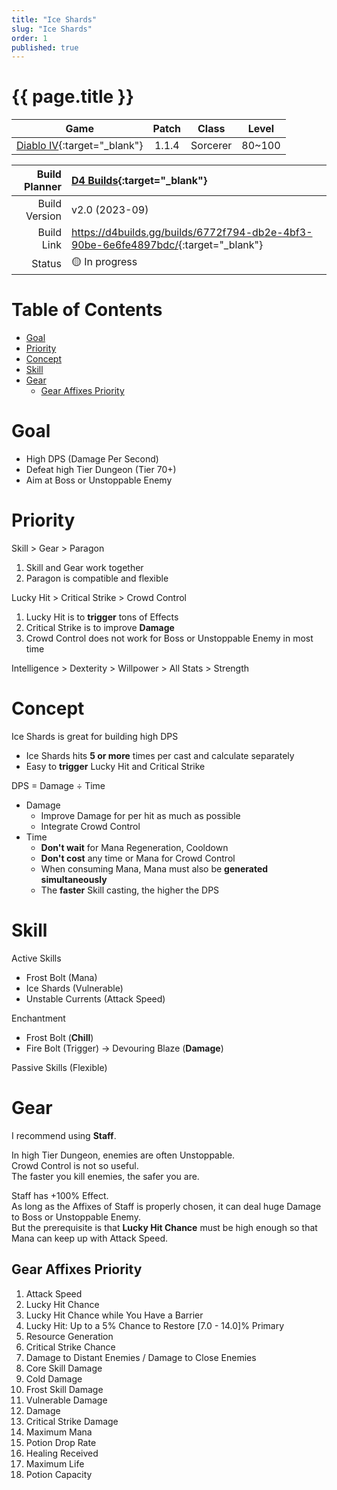 ```yaml
---
title: "Ice Shards"
slug: "Ice Shards"
order: 1
published: true
---
```


# {{ page.title }} <!-- omit from toc -->

|                             Game                             | Patch |  Class   | Level  |
| :----------------------------------------------------------: | :---: | :------: | :----: |
| [Diablo IV](https://diablo4.blizzard.com/){:target="_blank"} | 1.1.4 | Sorcerer | 80~100 |

| Build Planner | [D4 Builds](https://d4builds.gg/){:target="_blank"}                                  |
| ------------: | :----------------------------------------------------------------------------------- |
| Build Version | v2.0 (2023-09)                                                                       |
|    Build Link | <https://d4builds.gg/builds/6772f794-db2e-4bf3-90be-6e6fe4897bdc/>{:target="_blank"} |
|        Status | 🟡 In progress                                                                        |

# Table of Contents <!-- omit from toc -->
- [Goal](#goal)
- [Priority](#priority)
- [Concept](#concept)
- [Skill](#skill)
- [Gear](#gear)
  - [Gear Affixes Priority](#gear-affixes-priority)

# Goal
- High DPS (Damage Per Second)
- Defeat high Tier Dungeon (Tier 70+)
- Aim at Boss or Unstoppable Enemy

# Priority
Skill > Gear > Paragon
1. Skill and Gear work together
2. Paragon is compatible and flexible

Lucky Hit > Critical Strike > Crowd Control
1. Lucky Hit is to **trigger** tons of Effects
2. Critical Strike is to improve **Damage**
3. Crowd Control does not work for Boss or Unstoppable Enemy in most time

Intelligence > Dexterity > Willpower > All Stats > Strength

# Concept
Ice Shards is great for building high DPS
- Ice Shards hits **5 or more** times per cast and calculate separately
- Easy to **trigger** Lucky Hit and Critical Strike

DPS = Damage ÷ Time
- Damage
  - Improve Damage for per hit as much as possible
  - Integrate Crowd Control
- Time
  - **Don't wait** for Mana Regeneration, Cooldown
  - **Don't cost** any time or Mana for Crowd Control
  - When consuming Mana, Mana must also be **generated simultaneously**
  - The **faster** Skill casting, the higher the DPS

# Skill
Active Skills
   - Frost Bolt (Mana)
   - Ice Shards (Vulnerable)
   - Unstable Currents (Attack Speed)

Enchantment
  - Frost Bolt (**Chill**)
  - Fire Bolt (Trigger) -> Devouring Blaze (**Damage**)

Passive Skills (Flexible)

<!-- # Gear (Wand)
I suggest using **Wand + Focus**.  
According to my Affixes, Focus can provide **better performance** for whole build.  
Easier to keep you **safe**. 

> I tested some fine-tune for using Staff.  
> Although Staff can provide a huge Damage in a short time.  
> But Staff is hard to let Mana keep up with Attack Speed for lasting DPS.  
> This make Staff hard to defeat high Tier Dungeon. -->

# Gear
I recommend using **Staff**.

In high Tier Dungeon, enemies are often Unstoppable.  
Crowd Control is not so useful.  
The faster you kill enemies, the safer you are.

Staff has +100% Effect.  
As long as the Affixes of Staff is properly chosen, it can deal huge Damage to Boss or Unstoppable Enemy.  
But the prerequisite is that **Lucky Hit Chance** must be high enough so that Mana can keep up with Attack Speed.

## Gear Affixes Priority
1. Attack Speed
2. Lucky Hit Chance
3. Lucky Hit Chance while You Have a Barrier
4. Lucky Hit: Up to a 5% Chance to Restore [7.0 - 14.0]% Primary
5. Resource Generation
6. Critical Strike Chance
7. Damage to Distant Enemies / Damage to Close Enemies
9. Core Skill Damage
10. Cold Damage
11. Frost Skill Damage
12. Vulnerable Damage
13. Damage
14. Critical Strike Damage
15. Maximum Mana
16. Potion Drop Rate
17. Healing Received
18. Maximum Life
19. Potion Capacity
